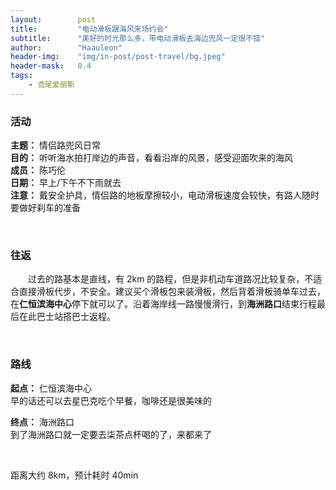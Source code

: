 ```yaml
---
layout:        post
title:         "电动滑板跟海风来场约会"
subtitle:      "美好的时光那么多，带电动滑板去海边兜风一定很不错"
author:        "Haauleon"
header-img:    "img/in-post/post-travel/bg.jpeg"
header-mask:   0.4
tags:
    - 鸢尾爱丽斯
---
```


### 活动
**主题：** 情侣路兜风日常                   
**目的：** 听听海水拍打岸边的声音，看看沿岸的风景，感受迎面吹来的海风                                             
**成员：** 陈巧伦        
**日期：** 早上/下午不下雨就去                  
**注意：** 戴安全护具，情侣路的地板摩擦较小，电动滑板速度会较快，有路人随时要做好刹车的准备         

<br>

### 往返
&emsp;&emsp;过去的路基本是直线，有 2km 的路程，但是非机动车道路况比较复杂，不适合直接滑板代步，不安全。建议买个滑板包来装滑板，然后背着滑板骑单车过去，在**仁恒滨海中心**停下就可以了。沿着海岸线一路慢慢滑行，到**海洲路口**结束行程最后在此巴士站搭巴士返程。                            

<br>

### 路线
**起点：** 仁恒滨海中心         
早的话还可以去星巴克吃个早餐，咖啡还是很美味的              

**终点：** 海洲路口           
到了海洲路口就一定要去柒茶点杯喝的了，来都来了       

<br>

距离大约 8km，预计耗时 40min